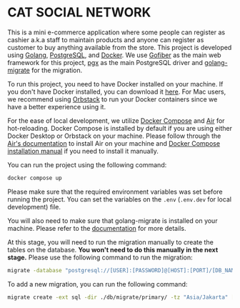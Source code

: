 # CAT SOCIAL NETWORK

This is a mini e-commerce application where some people can register as cashier a.k.a staff to maintain products and anyone can register as customer to buy anything available from the store. This project is developed using [Golang](https://golang.org), [PostgreSQL](https://www.postgresql.org), and [Docker](https://www.docker.com). We use [Gofiber](https://gofiber.io) as the main web framework for this project, [pgx](https://github.com/jackc/pgx) as the main PostgreSQL driver and [golang-migrate](https://github.com/golang-migrate/migrate) for the migration.

To run this project, you need to have Docker installed on your machine. If you don't have Docker installed, you can download it [here](https://www.docker.com/products/docker-desktop). For Mac users, we recommend using [Orbstack](https://orbstack.dev/) to run your Docker containers since we have a better experience using it.

For the ease of local development, we utilize [Docker Compose](https://docs.docker.com/compose/gettingstarted/) and [Air](https://github.com/cosmtrek/air) for hot-reloading. Docker Compose is installed by default if you are using either Docker Desktop or Orbstack on your machine. Please follow through the [Air's documentation](https://github.com/cosmtrek/air?tab=readme-ov-file#installation) to install Air on your machine and [Docker Compose installation manual](https://docs.docker.com/compose/install/) if you need to install it manually.

You can run the project using the following command:

```bash
docker compose up
```

Please make sure that the required environment variables was set before running the project. You can set the variables on the `.env` (`.env.dev` for local development) file.

You will also need to make sure that golang-migrate is installed on your machine. Please refer to the [documentation](https://github.com/golang-migrate/migrate) for more details.

At this stage, you will need to run the migration manually to create the tables on the database. **You won't need to do this manually in the next stage.** Please use the following command to run the migration:

```bash
migrate -database "postgresql://[USER]:[PASSWORD]@[HOST]:[PORT]/[DB_NAME]?connect_timeout=10&application_name=[APP_NAME]&sslmode=disable" -path db/migrate/primary/ up
```

To add a new migration, you can run the following command:

```bash
migrate create -ext sql -dir ./db/migrate/primary/ -tz "Asia/Jakarta" [MIGRATION_NAME]
```
